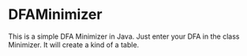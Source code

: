 # DFAMinimizer


This is a simple DFA Minimizer in Java. Just enter your DFA in the class Minimizer. It will create a kind of a table.
